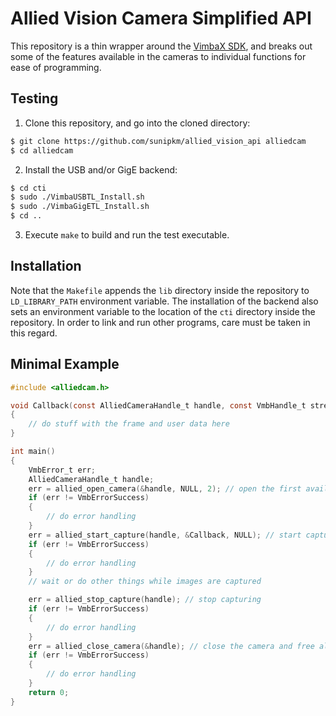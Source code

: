# Allied Vision Camera Simplified API
This repository is a thin wrapper around the [VimbaX SDK](https://www.alliedvision.com/en/products/software/vimba-x-sdk/), and breaks out some of the features available in the cameras to individual functions for ease of programming.

## Testing
1. Clone this repository, and go into the cloned directory:
```sh
$ git clone https://github.com/sunipkm/allied_vision_api alliedcam
$ cd alliedcam
```
2. Install the USB and/or GigE backend:
```sh
$ cd cti
$ sudo ./VimbaUSBTL_Install.sh
$ sudo ./VimbaGigETL_Install.sh
$ cd ..
```
3. Execute `make` to build and run the test executable.

## Installation
Note that the `Makefile` appends the `lib` directory inside the repository to `LD_LIBRARY_PATH` environment variable. The installation of the backend also sets an environment variable to the location of the `cti` directory inside the repository. In order to link and run other programs, care must be taken in this regard.

## Minimal Example
```c
#include <alliedcam.h>

void Callback(const AlliedCameraHandle_t handle, const VmbHandle_t stream, VmbFrame_t *frame, void *user_data)
{
    // do stuff with the frame and user data here
}

int main()
{
    VmbError_t err;
    AlliedCameraHandle_t handle;
    err = allied_open_camera(&handle, NULL, 2); // open the first available camera with two frames for framebuffer
    if (err != VmbErrorSuccess)
    {
        // do error handling
    }
    err = allied_start_capture(handle, &Callback, NULL); // start capturing, pass in the capture callback and any user data
    if (err != VmbErrorSuccess)
    {
        // do error handling
    }
    // wait or do other things while images are captured

    err = allied_stop_capture(handle); // stop capturing
    if (err != VmbErrorSuccess)
    {
        // do error handling
    }
    err = allied_close_camera(&handle); // close the camera and free all associated memory
    if (err != VmbErrorSuccess)
    {
        // do error handling
    }
    return 0;
}
```
